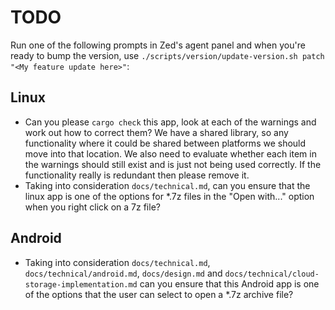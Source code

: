 # TODO

Run one of the following prompts in Zed's agent panel and when you're ready to bump the version, use `./scripts/version/update-version.sh patch "<My feature update here>"`:


## Linux
- Can you please `cargo check` this app, look at each of the warnings and work out how to correct them? We have a shared library, so any functionality where it could be shared between platforms we should move into that location. We also need to evaluate whether each item in the warnings should still exist and is just not being used correctly. If the functionality really is redundant then please remove it.
- Taking into consideration `docs/technical.md`, can you ensure that the linux app is one of the options for *.7z files in the "Open with..." option when you right click on a 7z file?


## Android
- Taking into consideration `docs/technical.md`, `docs/technical/android.md`, `docs/design.md` and `docs/technical/cloud-storage-implementation.md` can you ensure that this Android app is one of the options that the user can select to open a *.7z archive file?
